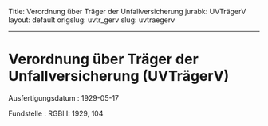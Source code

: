 Title: Verordnung über Träger der Unfallversicherung
jurabk: UVTrägerV
layout: default
origslug: uvtr_gerv
slug: uvtraegerv

---

# Verordnung über Träger der Unfallversicherung (UVTrägerV)

Ausfertigungsdatum
:   1929-05-17

Fundstelle
:   RGBl I: 1929, 104

